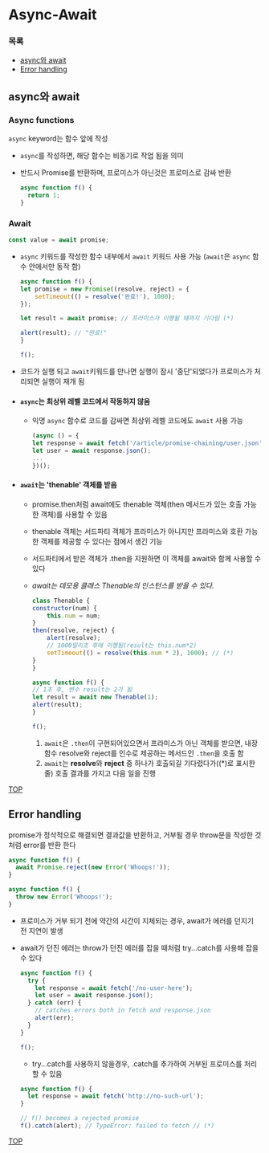 # Async-Await

### 목록

- [async와 await](#async와-await)
- [Error handling](#error-handling)

## async와 await

### Async functions

`async` keyword는 함수 앞에 작성

- `async`를 작성하면, 해당 함수는 비동기로 작업 됨을 의미
- 반드시 Promise를 반환하며, 프로미스가 아닌것은 프로미스로 감싸 반환

  ```js
  async function f() {
    return 1;
  }
  ```

### Await

```js
const value = await promise;
```

- `async` 키워드를 작성한 함수 내부에서 `await` 키워드 사용 가능 (`await`은 `async` 함수 안에서만 동작 함)

  ```js
  async function f() {
  let promise = new Promise((resolve, reject) = {
      setTimeout(() = resolve('완료!'), 1000);
  });

  let result = await promise; // 프라미스가 이행될 때까지 기다림 (*)

  alert(result); // "완료!"
  }

  f();
  ```

- 코드가 실행 되고 `await`키워드를 만나면 실행이 잠시 '중단'되었다가 프로미스가 처리되면 실행이 재개 됨

* #### `async`는 최상위 레벨 코드에서 작동하지 않음

  - 익명 `async` 함수로 코드를 감싸면 최상위 레벨 코드에도 `await` 사용 가능

    ```js
    (async () = {
    let response = await fetch('/article/promise-chaining/user.json');
    let user = await response.json();
    ...
    })();
    ```

* #### `await`는 'thenable' 객체를 받음

  - promise.then처럼 await에도 thenable 객체(then 메서드가 있는 호출 가능한 객체)를 사용할 수 있음
  - thenable 객체는 서드파티 객체가 프라미스가 아니지만 프라미스와 호환 가능한 객체를 제공할 수 있다는 점에서 생긴 기능
  - 서드파티에서 받은 객체가 .then을 지원하면 이 객체를 await와 함께 사용할 수 있다
  - _await는 데모용 클래스 Thenable의 인스턴스를 받을 수 있다._

    ```js
    class Thenable {
    constructor(num) {
        this.num = num;
    }
    then(resolve, reject) {
        alert(resolve);
        // 1000밀리초 후에 이행됨(result는 this.num*2)
        setTimeout(() = resolve(this.num * 2), 1000); // (*)
    }
    }

    async function f() {
    // 1초 후, 변수 result는 2가 됨
    let result = await new Thenable(1);
    alert(result);
    }

    f();
    ```

    1.  `await`은 `.then`이 구현되어있으면서 프라미스가 아닌 객체를 받으면, 내장 함수 resolve와 reject를 인수로 제공하는 메서드인 `.then`을 호출 함
    2.  `await`는 **resolve**와 **reject** 중 하나가 호출되길 기다렸다가((\*)로 표시한 줄) 호출 결과를 가지고 다음 일을 진행

[TOP](#)

## Error handling

promise가 정삭적으로 해결되면 결과값을 반환하고, 거부될 경우 throw문을 작성한 것처럼 error를 반환 한다

```js
async function f() {
  await Promise.reject(new Error('Whoops!'));
}
```

```js
async function f() {
  throw new Error('Whoops!');
}
```

- 프로미스가 거부 되기 전에 약간의 시간이 지체되는 경우, await가 에러를 던지기 전 지연이 발생
- await가 던진 에러는 throw가 던진 에러를 잡을 때처럼 try...catch를 사용해 잡을 수 있다

  ```js
  async function f() {
    try {
      let response = await fetch('/no-user-here');
      let user = await response.json();
    } catch (err) {
      // catches errors both in fetch and response.json
      alert(err);
    }
  }

  f();
  ```

  - try...catch를 사용하지 않을경우, .catch를 추가하여 거부된 프로미스를 처리할 수 있음

  ```js
  async function f() {
    let response = await fetch('http://no-such-url');
  }

  // f() becomes a rejected promise
  f().catch(alert); // TypeError: failed to fetch // (*)
  ```

[TOP](#)
